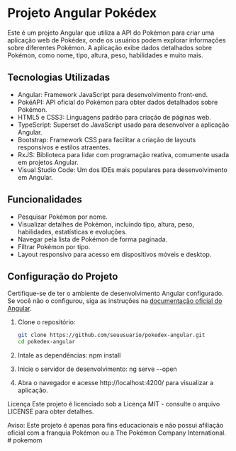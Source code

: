 # Projeto Angular Pokédex

Este é um projeto Angular que utiliza a API do Pokémon para criar uma aplicação web de Pokédex, onde os usuários podem explorar informações sobre diferentes Pokémon. A aplicação exibe dados detalhados sobre Pokémon, como nome, tipo, altura, peso, habilidades e muito mais.

## Tecnologias Utilizadas

- Angular: Framework JavaScript para desenvolvimento front-end.
- PokéAPI: API oficial do Pokémon para obter dados detalhados sobre Pokémon.
- HTML5 e CSS3: Linguagens padrão para criação de páginas web.
- TypeScript: Superset do JavaScript usado para desenvolver a aplicação Angular.
- Bootstrap: Framework CSS para facilitar a criação de layouts responsivos e estilos atraentes.
- RxJS: Biblioteca para lidar com programação reativa, comumente usada em projetos Angular.
- Visual Studio Code: Um dos IDEs mais populares para desenvolvimento em Angular.

## Funcionalidades

- Pesquisar Pokémon por nome.
- Visualizar detalhes de Pokémon, incluindo tipo, altura, peso, habilidades, estatísticas e evoluções.
- Navegar pela lista de Pokémon de forma paginada.
- Filtrar Pokémon por tipo.
- Layout responsivo para acesso em dispositivos móveis e desktop.

## Configuração do Projeto

Certifique-se de ter o ambiente de desenvolvimento Angular configurado. Se você não o configurou, siga as instruções na [documentação oficial do Angular](https://angular.io/guide/setup-local).

1. Clone o repositório:

   ```bash
   git clone https://github.com/seuusuario/pokedex-angular.git
   cd pokedex-angular

2. Intale as dependências:
npm install

3. Inicie o servidor de desenvolvimento:
ng serve --open

4. Abra o navegador e acesse http://localhost:4200/ para visualizar a aplicação.


Licença
Este projeto é licenciado sob a Licença MIT - consulte o arquivo LICENSE para obter detalhes.


Aviso: Este projeto é apenas para fins educacionais e não possui afiliação oficial com a franquia Pokémon ou a The Pokémon Company International.
#   p o k e m o m  
 